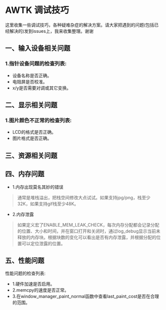 # AWTK 调试技巧

这里收集一些调试技巧，各种疑难杂症的解决方案。请大家把遇到的问题(包括已经解决的)发到issues上，我来收集整理。谢谢


## 一、输入设备相关问题

### 1.指针设备问题的检查列表:

* 设备名称是否正确。
* 电阻屏是否校准。
* x/y是否需要对调或其它变换。

## 二、显示相关问题

### 1.图片颜色不正常的检查列表:

* LCD的格式是否正确。
* 图片格式是否正确。

## 三、资源相关问题

## 四、内存问题

* 1.内存出现莫名其妙的错误

> 通常是堆栈溢出，把栈空间修改大点试试。如果支持jpg/png，栈至少32K，如果支持gif栈至少48K。

* 2.内存泄露

> 如果定义宏了ENABLE\_MEM\_LEAK\_CHECK，每次内存分配都会记录分配的位置、大小和时间，并在窗口打开和关闭时，通过log\_debug显示当前未释放的内存块。根据块数的变化可以看出是否有内存泄露，并根据分配的位置可以定位泄露的位置。


## 五、性能问题

性能问题的检查列表:

* 1.硬件加速是否启用。
* 2.memcpy的速度是否正常。
* 3.在window\_manager\_paint\_normal函数中查看last\_paint\_cost是否在合理的范围。

